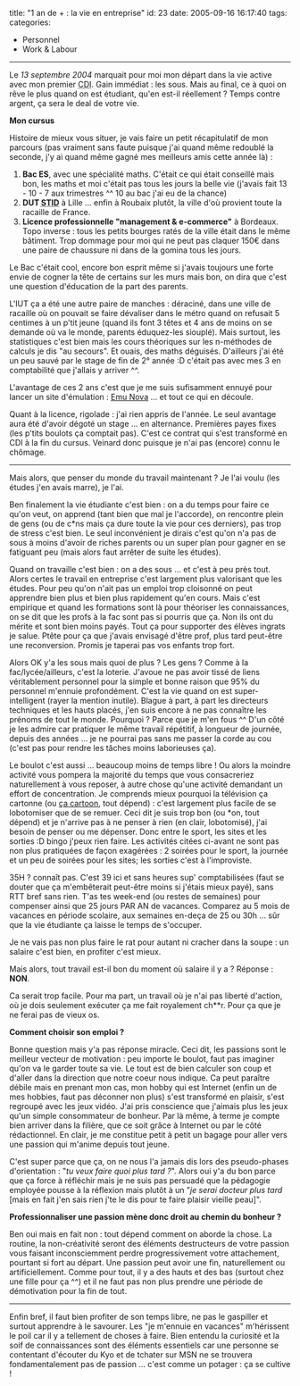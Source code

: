 title: "1 an de + : la vie en entreprise"
id: 23
date: 2005-09-16 16:17:40
tags:
categories:
- Personnel
- Work & Labour
---

Le _13 septembre 2004_ marquait pour moi mon départ dans la vie active avec mon premier <acronym title="Contrat à Durée Indéterminée">CDI</acronym>. Gain immédiat : les sous. Mais au final, ce à quoi on rêve le plus quand on est étudiant, qu'en est-il réellement ? Temps contre argent, ça sera le deal de votre vie.

<!--more-->

**Mon cursus**

Histoire de mieux vous situer, je vais faire un petit récapitulatif de mon parcours (pas vraiment sans faute puisque j'ai quand même redoublé la seconde, j'y ai quand même gagné mes meilleurs amis cette année là) :

1.  **Bac ES**, avec une spécialité maths. C'était ce qui était conseillé mais bon, les maths et moi c'était pas tous les jours la belle vie (j'avais fait 13 - 10 - 7 aux trimestres ^^ 10 au bac j'ai eu de la chance)
2.  **DUT <acronym title="Statistiques et Traitement Informatique des Données">STID</acronym>** à Lille ... enfin à Roubaix plutôt, la ville d'où provient toute la racaille de France.
3.  **Licence professionnelle "management & e-commerce"** à Bordeaux. Topo inverse : tous les petits bourges ratés de la ville était dans le même bâtiment. Trop dommage pour moi qui ne peut pas claquer 150€ dans une paire de chaussure ni dans de la gomina tous les jours.

Le Bac c'était cool, encore bon esprit même si j'avais toujours une forte envie de cogner la tête de certains sur les murs mais bon, on dira que c'est une question d'éducation de la part des parents.

L'IUT ça a été une autre paire de manches : déraciné, dans une ville de racaille où on pouvait se faire dévaliser dans le métro quand on refusait 5 centimes à un p'tit jeune (quand ils font 3 têtes et 4 ans de moins on se demande où va le monde, parents éduquez-les siouplé). Mais surtout, les statistiques c'est bien mais les cours théoriques sur les n-méthodes de calculs je dis "au secours". Et ouais, des maths déguisés. D'ailleurs j'ai été un peu sauvé par le stage de fin de 2° année :D c'était pas avec mes 3 en comptabilité que j'allais y arriver ^^.

L'avantage de ces 2 ans c'est que je me suis sufisamment ennuyé pour lancer un site d'émulation : [Emu Nova](http://www.emunova.net/) ... et tout ce qui en découle.

Quant à la licence, rigolade : j'ai rien appris de l'année. Le seul avantage aura été d'avoir dégoté un stage ... en alternance. Premières payes fixes (les p'tits boulots ça comptait pas). C'est ce contrat qui s'est transformé en CDI à la fin du cursus. Veinard donc puisque je n'ai pas (encore) connu le chômage.

* * *

Mais alors, que penser du monde du travail maintenant ? Je l'ai voulu (les études j'en avais marre), je l'ai.

Ben finalement la vie étudiante c'est bien : on a du temps pour faire ce qu'on veut, on apprend (tant bien que mal je l'accorde), on rencontre plein de gens (ou de c*ns mais ça dure toute la vie pour ces derniers), pas trop de stress c'est bien. Le seul inconvénient je dirais c'est qu'on n'a pas de sous à moins d'avoir de riches parents ou un super plan pour gagner en se fatiguant peu (mais alors faut arrêter de suite les études).

Quand on travaille c'est bien : on a des sous ... et c'est à peu près tout. Alors certes le travail en entreprise c'est largement plus valorisant que les études. Pour peu qu'on n'ait pas un emploi trop cloisonné on peut apprendre bien plus et bien plus rapidement qu'en cours. Mais c'est empirique et quand les formations sont là pour théoriser les connaissances, on se dit que les profs à la fac sont pas si pourris que ça. Non ils ont du mérite et sont bien moins payés. Tout ça pour supporter des élèves ingrats je salue. Ptête pour ça que j'avais envisagé d'être prof, plus tard peut-être une reconversion. Promis je taperai pas vos enfants trop fort.

Alors OK y'a les sous mais quoi de plus ? Les gens ? Comme à la fac/lycée/ailleurs, c'est la loterie. J'avoue ne pas avoir tissé de liens véritablement personnel pour la simple et bonne raison que 95% du personnel m'ennuie profondément. C'est la vie quand on est super-intelligent (rayer la mention inutile). Blague à part, à part les directeurs techniques et les hauts placés, j'en suis encore à ne pas connaître les prénoms de tout le monde. Pourquoi ? Parce que je m'en fous ^^ D'un côté je les admire car pratiquer le même travail répétitif, à longueur de journée, depuis des années ... je ne pourrai pas sans me passer la corde au cou (c'est pas pour rendre les tâches moins laborieuses ça).

Le boulot c'est aussi ... beaucoup moins de temps libre ! Ou alors la moindre activité vous pompera la majorité du temps que vous consacreriez naturellement à vous reposer, à autre chose qu'une activité demandant un effort de concentration. Je comprends mieux pourquoi la télévision ça cartonne (ou <ins>ça cartoon</ins>, tout dépend) : c'est largement plus facile de se lobotomiser que de se remuer. Ceci dit je suis trop bon (ou *on, tout dépend) et je n'arrive pas à ne penser à rien (en clair, lobotomisé), j'ai besoin de penser ou me dépenser. Donc entre le sport, les sites et les sorties :D bingo j'peux rien faire. Les activités citées ci-avant ne sont pas non plus pratiquées de façon exagérées : 2 soirées pour le sport, la journée et un peu de soirées pour les sites; les sorties c'est à l'improviste.

35H ? connaît pas. C'est 39 ici et sans heures sup' comptabilisées (faut se douter que ça m'embêterait peut-être moins si j'étais mieux payé), sans RTT bref sans rien. T'as tes week-end (ou restes de semaines) pour compenser ainsi que 25 jours PAR AN de vacances. Comparez au 5 mois de vacances en période scolaire, aux semaines en-deça de 25 ou 30h ... sûr que la vie étudiante ça laisse le temps de s'occuper.

Je ne vais pas non plus faire le rat pour autant ni cracher dans la soupe : un salaire c'est bien, en profiter c'est mieux.

Mais alors, tout travail est-il bon du moment où salaire il y a ? Réponse : **NON**.

Ca serait trop facile. Pour ma part, un travail où je n'ai pas liberté d'action, où je dois seulement exécuter ça me fait royalement ch**r. Pour ça que je ne ferai pas de vieux os.

**Comment choisir son emploi ?**

Bonne question mais y'a pas réponse miracle. Ceci dit, les passions sont le meilleur vecteur de motivation : peu importe le boulot, faut pas imaginer qu'on va le garder toute sa vie. Le tout est de bien calculer son coup et d'aller dans la direction que notre coeur nous indique. Ca peut paraître débile mais en prenant mon cas, mon hobby qui est Internet (enfin un de mes hobbies, faut pas déconner non plus) s'est transformé en plaisir, s'est regroupé avec les jeux vidéo. J'ai pris conscience que j'aimais plus les jeux qu'un simple consommateur de bonheur. Par là même, à terme je compte bien arriver dans la filière, que ce soit grâce à Internet ou par le côté rédactionnel. En clair, je me constitue petit à petit un bagage pour aller vers une passion qui m'anime depuis tout jeune.

C'est super parce que ça, on ne nous l'a jamais dis lors des pseudo-phases d'orientation : "_tu veux faire quoi plus tard ?_". Alors oui y'a du bon parce que ça force à réfléchir mais je ne suis pas persuadé que la pédagogie employée pousse à la réflexion mais plutôt à un "_je serai docteur plus tard_ [mais en fait j'en sais rien j'te le dis pour te faire plaisir vieille peau]".

**Professionnaliser une passion mène donc droit au chemin du bonheur ?**

Ben oui mais en fait non : tout dépend comment on aborde la chose. La routine, la non-créativité seront des éléments destructeurs de votre passion vous faisant inconsciemment perdre progressivement votre attachement, pourtant si fort au départ. Une passion peut avoir une fin, naturellement ou artificiellement. Comme pour tout, il y a des hauts et des bas (surtout chez une fille pour ça ^^) et il ne faut pas non plus prendre une période de démotivation pour la fin de tout.

* * *

Enfin bref, il faut bien profiter de son temps libre, ne pas le gaspiller et surtout apprendre à le savourer. Les "je m'ennuie en vacances" m'hérissent le poil car il y  a tellement de choses à faire. Bien entendu la curiosité et la soif de connaissances sont des éléments essentiels car une personne se contentant d'écouter du Kyo et de tchater sur MSN ne se trouvera fondamentalement pas de passion ... c'est comme un potager : ça se cultive !